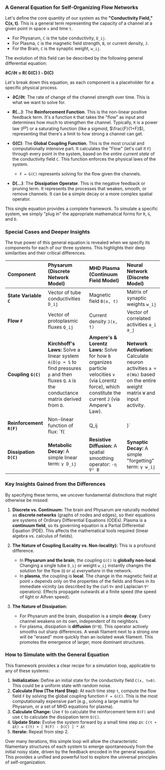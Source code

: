 ### A General Equation for Self-Organizing Flow Networks

Let's define the core quantity of our system as the **"Conductivity Field," C(x, t)**. This is a general term representing the capacity of a channel at a given point in space `x` and time `t`.

*   For Physarum, `C` is the tube conductivity, `D_ij`.
*   For Plasma, `C` is the magnetic field strength, `B`, or current density, `J`.
*   For the Brain, `C` is the synaptic weight, `w_ij`.

The evolution of this field can be described by the following general differential equation:

**∂C/∂t = R( G(C) ) - D(C)**

Let's break down this equation, as each component is a placeholder for a specific physical process.

*   **∂C/∂t**: The rate of change of the channel strength over time. This is what we want to solve for.

*   **R(...)**: The **Reinforcement Function**. This is the non-linear positive feedback term. It's a function `R` that takes the "flow" as input and determines how much to strengthen the channel. Typically, `R` is a power law ($F^μ$) or a saturating function (like a sigmoid, $\frac{F}{1+F}$), representing that there's a limit to how strong a channel can get.

*   **G(C)**: The **Global Coupling Function**. This is the most crucial and computationally intensive part. It calculates the "Flow" (let's call it `F`) through every point in the system, based on the *entire current state* of the conductivity field `C`. This function enforces the physical laws of the system.
    *   `F = G(C)` represents solving for the flow given the channels.

*   **D(...)**: The **Dissipation Operator**. This is the negative feedback or pruning term. It represents the processes that weaken, smooth, or remove channels. It can be a simple decay or a more complex spatial operator.

This single equation provides a complete framework. To simulate a specific system, we simply "plug in" the appropriate mathematical forms for `R`, `G`, and `D`.

### Special Cases and Deeper Insights

The true power of this general equation is revealed when we specify its components for each of our three systems. This highlights their deep similarities and their critical differences.

| Component | Physarum (Discrete Network Model) | MHD Plasma (Continuum Field Model) | Neural Network (Discrete Model) |
| :--- | :--- | :--- | :--- |
| **State Variable `C`** | Vector of tube conductivities `D_ij` | Magnetic field `B(x, t)` | Matrix of synaptic weights `w_ij` |
| **Flow `F`** | Vector of protoplasmic fluxes `Q_ij` | Current density `J(x, t)` | Vector of correlated activities `a_i a_j` |
| **Coupling `G(C)`** | **Kirchhoff's Laws:** Solve a linear system `A(D)p = S` to find pressures `p` and then fluxes `Q`. `A` is the conductance matrix derived from `D`. | **Ampere's & Lorentz Laws:** Solve for how `B` organizes particle velocities `v` (via Lorentz force), which constitute the current `J` (via Ampere's Law). | **Network Activation:** Calculate neuron activities `a = σ(Wa)` based on the entire weight matrix `W` and input activity. |
| **Reinforcement `R(F)`**| Non-linear function of flux: `f(|Q_ij|)` | **Induction Term:** `∇ × (v × B)`. The flow `v` (organized by `B`) directly amplifies `B`. | **Hebbian Learning:** A function of correlated activity: `η a_i a_j` |
| **Dissipation `D(C)`** | **Metabolic Decay:** A simple linear term: `γ D_ij` | **Resistive Diffusion:** A spatial smoothing operator: `-η ∇² B` | **Synaptic Decay:** A simple "forgetting" term: `γ w_ij` |

### Key Insights Gained from the Differences

By specifying these terms, we uncover fundamental distinctions that might otherwise be missed:

1.  **Discrete vs. Continuum:** The brain and Physarum are naturally modeled as **discrete networks** (graphs of nodes and edges), so their equations are systems of Ordinary Differential Equations (ODEs). Plasma is a **continuum field**, so its governing equation is a Partial Differential Equation (PDE). This affects the mathematical tools required (linear algebra vs. calculus of fields).

2.  **The Nature of Coupling (Locality vs. Non-locality):** This is a profound difference.
    *   In **Physarum and the brain**, the coupling `G(C)` is **globally non-local**. Changing a single tube `D_ij` or weight `w_ij` instantly changes the solution for the flow (`Q` or `a`) *everywhere* in the network.
    *   In **plasma**, the coupling is **local**. The change in the magnetic field at point `x` depends only on the properties of the fields and flows in its immediate vicinity (as described by the curl `∇×` and Laplacian `∇²` operators). Effects propagate outwards at a finite speed (the speed of light or Alfven speed).

3.  **The Nature of Dissipation:**
    *   For Physarum and the brain, dissipation is a simple **decay**. Every channel weakens on its own, independent of its neighbors.
    *   For plasma, dissipation is **diffusion** (`∇²B`). This operator actively smooths out sharp differences. A weak filament next to a strong one will be "erased" more quickly than an isolated weak filament. This promotes the emergence of larger, more dominant structures.

### How to Simulate with the General Equation

This framework provides a clear recipe for a simulation loop, applicable to any of these systems:

1.  **Initialization:** Define an initial state for the conductivity field `C(x, t=0)`. This could be a uniform state with random noise.
2.  **Calculate Flow (The Hard Step):** At each time step `t`, compute the flow field `F` by solving the global coupling function `F = G(C)`. This is the most computationally expensive part (e.g., solving a large matrix for Physarum, or a set of MHD equations for plasma).
3.  **Calculate Change:** Use `F` to calculate the reinforcement term `R(F)` and use `C` to calculate the dissipation term `D(C)`.
4.  **Update State:** Evolve the system forward by a small time step `Δt`:
    `C(t + Δt) = C(t) + [ R(F) - D(C) ] * Δt`
5.  **Iterate:** Repeat from step 2.

Over many iterations, this simple loop will allow the characteristic filamentary structures of each system to emerge spontaneously from the initial noisy state, driven by the feedback encoded in the general equation. This provides a unified and powerful tool to explore the universal principles of self-organization.